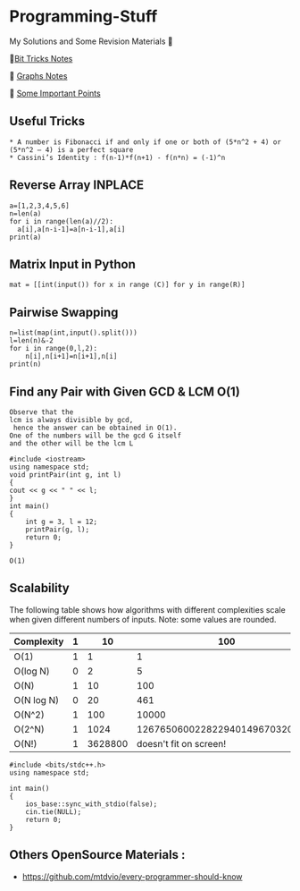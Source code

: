# Programming-Stuff
My Solutions and Some Revision Materials :blue_book:

:blue_book:[Bit Tricks Notes](https://github.com/mandiladitya/Programming-STUFF/blob/main/BIT_Tricks.md)

:blue_book: [Graphs Notes](https://github.com/mandiladitya/Programming-STUFF/blob/main/Graphs/Graphs.md)

:memo: [Some Important Points](https://github.com/mandiladitya/Preparation_Stuff/blob/main/SomePoints.md)

## Useful Tricks 
```
* A number is Fibonacci if and only if one or both of (5*n^2 + 4) or (5*n^2 – 4) is a perfect square 
* Cassini’s Identity : f(n-1)*f(n+1) - f(n*n) = (-1)^n 
```
## Reverse Array INPLACE 
```
a=[1,2,3,4,5,6]
n=len(a)
for i in range(len(a)//2):
  a[i],a[n-i-1]=a[n-i-1],a[i]
print(a)
```
## Matrix Input in Python 
```
mat = [[int(input()) for x in range (C)] for y in range(R)]

```
## Pairwise Swapping 
```
n=list(map(int,input().split()))
l=len(n)&-2
for i in range(0,l,2):
    n[i],n[i+1]=n[i+1],n[i]
print(n)
```
## Find any Pair with Given GCD & LCM O(1)
```
Observe that the 
lcm is always divisible by gcd,
 hence the answer can be obtained in O(1). 
One of the numbers will be the gcd G itself 
and the other will be the lcm L

#include <iostream> 
using namespace std; 
void printPair(int g, int l) 
{ 
cout << g << " " << l; 
} 
int main() 
{ 
    int g = 3, l = 12; 
    printPair(g, l); 
    return 0; 
} 

O(1)
```
## Scalability
The following table shows how algorithms with different complexities scale when given different numbers of inputs. Note: some values are rounded.

|Complexity |1|10      |100  |
|-----------|-|--------|-----|
|O(1)       |1| 1      |1    |
|O(log N)   |0| 2      |5    |
|O(N)       |1|10      |100                            |
|O(N log N) |0|20      |461                            |
|O(N^2)     |1|100     |10000                          | 
|O(2^N)     |1|1024    |1267650600228229401496703205376|       
|O(N!)      |1|3628800 |doesn't fit on screen! |

```
#include <bits/stdc++.h>
using namespace std;

int main()
{
    ios_base::sync_with_stdio(false);
    cin.tie(NULL);
    return 0;
}
```
## Others OpenSource Materials :
* https://github.com/mtdvio/every-programmer-should-know
